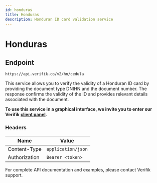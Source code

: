 ```yaml
---
id: honduras
title: Honduras
description: Honduran ID card validation service
---
```


# Honduras

## Endpoint

```
https://api.verifik.co/v2/hn/cedula
```

This service allows you to verify the validity of a Honduran ID card by providing the document type DNIHN and the document number. The response confirms the validity of the ID and provides relevant details associated with the document.

**To use this service in a graphical interface, we invite you to enter our Verifik** [**client panel**](https://app.verifik.co/data/api/All/1)**.**

### Headers

| Name          | Value              |
| ------------- | ------------------ |
| Content-Type  | `application/json` |
| Authorization | `Bearer <token>`   |

For complete API documentation and examples, please contact Verifik support.
